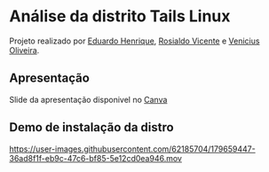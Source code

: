 # Análise da distrito Tails Linux

Projeto realizado por [Eduardo Henrique](https://github.com/ed-henrique), [Rosialdo Vicente](https://github.com/Rosialdo) e [Venicius Oliveira](https://github.com/veniciusjacob).

## Apresentação

Slide da apresentação disponivel no [Canva](https://www.canva.com/design/DAFGrFKgvS8/cXDB2GkNoSYG-Qt3P-yIwQ/view)

## Demo de instalação da distro

https://user-images.githubusercontent.com/62185704/179659447-36ad8f1f-eb9c-47c6-bf85-5e12cd0ea946.mov
